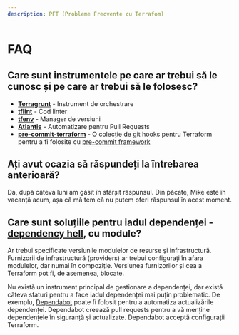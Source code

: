 ```yaml
---
description: PFT (Probleme Frecvente cu Terrafom)
---
```


# FAQ

## Care sunt instrumentele pe care ar trebui să le cunosc și pe care ar trebui să le folosesc?

* [**Terragrunt**](https://terragrunt.gruntwork.io/) - Instrument de orchestrare
* [**tflint**](https://github.com/terraform-linters/tflint) - Cod linter
* [**tfenv**](https://github.com/tfutils/tfenv) - Manager de versiuni
* [**Atlantis**](https://www.runatlantis.io/) - Automatizare pentru Pull Requests
* [**pre-commit-terraform**](https://github.com/antonbabenko/pre-commit-terraform) - O colecție de git hooks pentru Terraform pentru a fi folosite cu [pre-commit framework](https://pre-commit.com/)

## Ați avut ocazia să răspundeți la întrebarea anterioară?

Da, după câteva luni am găsit în sfârșit răspunsul. Din păcate, Mike este în vacanță acum, așa că mă tem că nu putem oferi răspunsul în acest moment.

## Care sunt soluțiile pentru iadul dependenței - [dependency hell](https://en.wikipedia.org/wiki/Dependency\_hell), cu module?

Ar trebui specificate versiunile modulelor de resurse și infrastructură. Furnizorii de infrastructură (providers) ar trebui configurați în afara modulelor, dar numai în compoziție. Versiunea furnizorilor și  cea a Terraform pot fi, de asemenea, blocate.

Nu există un instrument principal de gestionare a dependenței, dar există câteva sfaturi pentru a face iadul dependenței mai puțin problematic. De exemplu, [Dependabot](https://dependabot.com/) poate fi folosit pentru a automatiza actualizările dependenței. Dependabot creează pull requests pentru a vă menține dependențele în siguranță și actualizate. Dependabot acceptă configurații Terraform.
